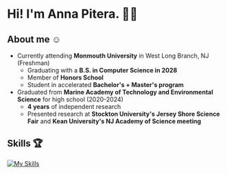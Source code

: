 # Hi! I'm Anna Pitera. 👩‍💻

## About me ☺️
* Currently attending **Monmouth University** in West Long Branch, NJ (Freshman)
  * Graduating with a **B.S. in Computer Science in 2028**
  * Member of **Honors School**
  * Student in accelerated **Bachelor's + Master's program**
* Graduated from **Marine Academy of Technology and Environmental Science** for high school (2020-2024)
  * **4 years** of independent research
  * Presented research at **Stockton University's Jersey Shore Science Fair** and **Kean University's NJ Academy of Science meeting**

## Skills 🏆
[![My Skills](https://skillicons.dev/icons?i=py,r,django,js,html,css)](https://skillicons.dev)
